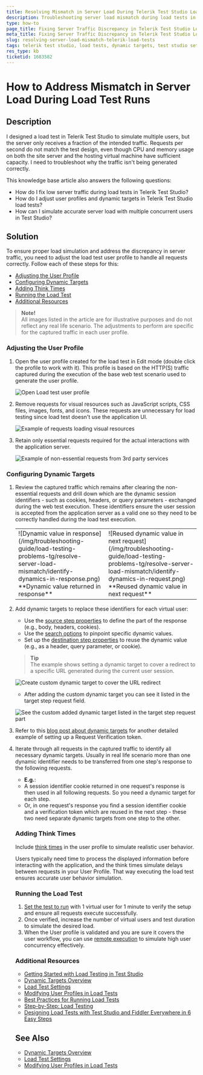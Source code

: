 ```yaml
---
title: Resolving Mismatch in Server Load During Telerik Test Studio Load Tests
description: Troubleshooting server load mismatch during load tests in Telerik Test Studio, identifying dynamic targets, and adjusting settings for accurate simulation.
type: how-to
page_title: Fixing Server Traffic Discrepancy in Telerik Test Studio Load Tests
meta_title: Fixing Server Traffic Discrepancy in Telerik Test Studio Load Tests
slug: resolving-server-load-mismatch-telerik-load-tests
tags: telerik test studio, load tests, dynamic targets, test studio settings, troubleshooting
res_type: kb
ticketid: 1683582
---
```


# How to Address Mismatch in Server Load During Load Test Runs

## Description

I designed a load test in Telerik Test Studio to simulate multiple users, but the server only receives a fraction of the intended traffic. Requests per second do not match the test design, even though CPU and memory usage on both the site server and the hosting virtual machine have sufficient capacity. I need to troubleshoot why the traffic isn't being generated correctly.

This knowledge base article also answers the following questions:
- How do I fix low server traffic during load tests in Telerik Test Studio?
- How do I adjust user profiles and dynamic targets in Telerik Test Studio load tests?
- How can I simulate accurate server load with multiple concurrent users in Test Studio?

## Solution

To ensure proper load simulation and address the discrepancy in server traffic, you need to adjust the load test user profile to handle all requests correctly. Follow each of these steps for this: 

<!-- no toc -->
- [Adjusting the User Profile](#adjusting-the-user-profile)
- [Configuring Dynamic Targets](#configuring-dynamic-targets)
- [Adding Think Times](#adding-think-times)
- [Running the Load Test](#running-the-load-test)
- [Additional Resources](#additional-resources)

> __Note!__ 
> <br>
> All images listed in the article are for illustrative purposes and do not reflect any real life scenario. The adjustments to perform are specific for the captured traffic in each user profile.

### Adjusting the User Profile

1. Open the user profile created for the load test in Edit mode (double click the profile to work with it). This profile is based on the HTTP(S) traffic captured during the execution of the base web test scenario used to generate the user profile.
   
   ![Open Load test user profile](/img/troubleshooting-guide/load-testing-problems-tg/resolve-server-load-mismatch/edit-profile.gif)

2. Remove requests for visual resources such as JavaScript scripts, CSS files, images, fonts, and icons. These requests are unnecessary for load testing since load test doesn't use the application UI.

   ![Example of requests loading visual resources](/img/troubleshooting-guide/load-testing-problems-tg/resolve-server-load-mismatch/requests-loading-visual-resources.png)

3. Retain only essential requests required for the actual interactions with the application server.

   ![Example of non-essential requests from 3rd party services](/img/troubleshooting-guide/load-testing-problems-tg/resolve-server-load-mismatch/remove-queries-to-3rd-party-services.png)

### Configuring Dynamic Targets

1. Review the captured traffic which remains after clearing the non-essential requests and drill down which are the dynamic session identifiers - such as cookies, headers, or query parameters - exchanged during the web test execution. These identifiers ensure the user session is accepted from the application server as a valid one so they need to be correctly handled during the load test execution. 

   <table id="no-table">
   <tr>
   <td>![Dynamic value in response](/img/troubleshooting-guide/load-testing-problems-tg/resolve-server-load-mismatch/identify-dynamics-in-response.png)<br>**Dynamic value returned in response**</td>
   <td>![Reused dynamic value in next request](/img/troubleshooting-guide/load-testing-problems-tg/resolve-server-load-mismatch/identify-dynamics-in-request.png)<br>**Reused dynamic value in next request**</td>
   <tr>
   <table>
   
2. Add dynamic targets to replace these identifiers for each virtual user:
   
   - Use the <a href="/automated-tests/load/designing-load-tests/dynamic-targets#source-section-properties" target="_blank">source step properties</a> to define the part of the response (e.g., body, headers, cookies).
   - Use the <a href="/automated-tests/load/designing-load-tests/dynamic-targets#search-options" target="_blank">search options</a> to pinpoint specific dynamic values.
   - Set up the <a href="/automated-tests/load/designing-load-tests/dynamic-targets#destination-section-properties" target="_blank">destination step properties</a> to reuse the dynamic value (e.g., as a header, query parameter, or cookie).

   > __Tip__
   ><br>
   > The example shows setting a dynamic target to cover a redirect to a specific URL generated during the current user session. 

   ![Create custom dynamic target to cover the URL redirect](/img/troubleshooting-guide/load-testing-problems-tg/resolve-server-load-mismatch/add-dynamic-target.png)

   - After adding the custom dynamic target you can see it listed in the target step request field.  

   ![See the custom added dynamic target listed in the target step request part](/img/troubleshooting-guide/load-testing-problems-tg/resolve-server-load-mismatch/see-added-dynamic-target-in-target-step.png)

3. Refer to this <a href="https://www.telerik.com/blogs/custom-dynamic-targets-in-load-tests" target="_blank">blog post about dynamic targets</a> for another detailed example of setting up a Request Verification token.
4. Iterate through all requests in the captured traffic to identify all necessary dynamic targets. Usually in real life scenario more than one dynamic identifier needs to be transferred from one step's response to the following requests.
   - __E.g.__: 
   - A session identifier cookie returned in one request's response is then used in all following requests. So you need a dynamic target for each step. 
   - Or, in one request's response you find a session identifier cookie and a verification token which are reused in the next step - these two need separate dynamic targets from one step to the other. 

### Adding Think Times

Include <a href="/automated-tests/load/designing-load-tests/modifying-tests#addremovechange-the-think-times" target="_blank">think times</a> in the user profile to simulate realistic user behavior. 

Users typically need time to process the displayed information before interacting with the application, and the think times simulate delays between requests in your User Profile. That way executing the load test ensures accurate user behavior simulation.

### Running the Load Test

1. <a href="/automated-tests/load/designing-load-tests/test-settings#available-users-and-time-settings" target="_blank">Set the test to run</a> with 1 virtual user for 1 minute to verify the setup and ensure all requests execute successfully.
2. Once verified, increase the number of virtual users and test duration to simulate the desired load.
3. When the User profile is validated and you are sure it covers the user workflow, you can use <a href="/automated-tests/load/running-load-test/best-practices" target="_blank">remote execution</a> to simulate high user concurrency effectively.

### Additional Resources

- [Getting Started with Load Testing in Test Studio](/automated-tests/load/designing-load-tests/getting-started)
- [Dynamic Targets Overview](/automated-tests/load/designing-load-tests/dynamic-targets)
- [Load Test Settings](/automated-tests/load/designing-load-tests/test-settings)
- [Modifying User Profiles in Load Tests](/automated-tests/load/designing-load-tests/modifying-tests)
- [Best Practices for Running Load Tests](/automated-tests/load/running-load-test/best-practices)
- [Step-by-Step: Load Testing](https://www.telerik.com/blogs/test-studio-step-by-step-load-testing)
- [Designing Load Tests with Test Studio and Fiddler Everywhere in 6 Easy Steps](https://www.telerik.com/blogs/designing-load-tests-test-studio-fiddler-6-easy-steps)

## See Also

- [Dynamic Targets Overview](/automated-tests/load/designing-load-tests/dynamic-targets)
- [Load Test Settings](/automated-tests/load/designing-load-tests/test-settings)
- [Modifying User Profiles in Load Tests](/automated-tests/load/designing-load-tests/modifying-tests) 
